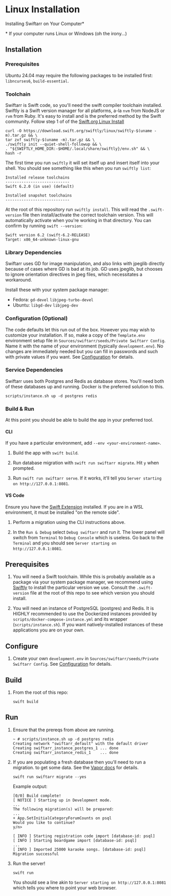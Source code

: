 Linux Installation
==================

Installing Swiftarr on Your Computer\*

\* If your computer runs Linux or Windows (oh the irony...)

Installation
------------

### Prerequisites
Ubuntu 24.04 may require the following packages to be installed first: `libncurses6`, `build-essential`.

### Toolchain

Swiftarr is Swift code, so you'll need the swift compiler toolchain installed. Swiftly is a Swift version manager for all platforms, a-la `nvm` from NodeJS or `rvm` from Ruby. It's easy to install and is the preferred method by the Swift community. Follow step 1 of of the [Swift.org Linux Install](https://www.swift.org/install/linux/)

```shell
curl -O https://download.swift.org/swiftly/linux/swiftly-$(uname -m).tar.gz && \
tar zxf swiftly-$(uname -m).tar.gz && \
./swiftly init --quiet-shell-followup && \
. "${SWIFTLY_HOME_DIR:-$HOME/.local/share/swiftly}/env.sh" && \
hash -r
```

The first time you run `swiftly` it will set itself up and insert itself into your shell. You should see something like this when you run `swiftly list`:

```
Installed release toolchains
----------------------------
Swift 6.2.0 (in use) (default)

Installed snapshot toolchains
----------------------------
```

At the root of this repository run `swiftly install`. This will read the `.swift-version` file then install/activate the correct toolchain version. This will automatically activate when you're working in that directory. You can confirm by running `swift --version`:

```
Swift version 6.2 (swift-6.2-RELEASE)
Target: x86_64-unknown-linux-gnu
```

### Library Dependencies

Swiftarr uses GD for image manipulation, and also links with jpeglib directly because of cases where GD is bad at its job. GD uses jpeglib, but chooses to ignore orientation directives in jpeg files, which necessitates a workaround.

Install these with your system package manager:
* Fedora: `gd-devel` `libjpeg-turbo-devel`
* Ubuntu: `libgd-dev` `libjpeg-dev`

### Configuration (Optional)

The code defaults let this run out of the box. However you may wish to customize your installation. If so, make a copy of the `Template.env` environment setup file in `Sources/swiftarr/seeds/Private Swiftarr Config`. Name it with the name of your environment (typically `development.env`). No changes are immediately needed but you can fill in passwords and such with private values if you want. See [Configuration](configuration.html) for details.

### Service Dependencies

Swiftarr uses both Postgres and Redis as database stores. You'll need both of these databases up and running. Docker is the preferred solution to this.

```shell
scripts/instance.sh up -d postgres redis
```

### Build & Run

At this point you should be able to build the app in your preferred tool.

#### CLI

If you have a particular environment, add `--env <your-environment-name>`.

1. Build the app with `swift build`.

2. Run database migration with `swift run swiftarr migrate`. Hit `y` when prompted.

3. Run `swift run swiftarr serve`. If it works, it'll tell you `Server starting on http://127.0.0.1:8081`.

#### VS Code

Ensure you have the [Swift Extension](https://marketplace.visualstudio.com/items?itemName=swiftlang.swift-vscode) installed. If you are in a WSL environment, it must be installed "on the remote side".

1. Perform a migration using the CLI instructions above.

2. In the `Run & Debug` select `Debug swiftarr` and run it. The lower panel will switch from `Terminal` to `Debug Console` which is useless. Go back to the `Terminal` and you should see `Server starting on http://127.0.0.1:8081`.

































Prerequisites
-------------

01. You will need a Swift toolchain. While this is probably available as a package via your system package manager, 
    we recommend using [Swiftly](https://github.com/swift-server/swiftly) to install the particular version we use. 
    Consult the `.swift-version` file at the root of this repo to see which version you should install.

02. You will need an instance of PostgreSQL (postgres) and Redis. It is HIGHLY recommended to use the Dockerized 
    instances provided by `scripts/docker-compose-instance.yml` and its wrapper (`scripts/instance.sh`). If you want natively-installed instances of these applications you are on your own.



Configure
---------

01. Create your own `development.env` in `Sources/swiftarr/seeds/Private Swiftarr Config`. 
    See [Configuration](configuration.html) for details.

Build
-----

01. From the root of this repo:
    ```
    swift build
    ```

Run
---

01. Ensure that the prereqs from above are running.
    ```
    ~ # scripts/instance.sh up -d postgres redis
    Creating network "swiftarr_default" with the default driver
    Creating swiftarr_instance_postgres_1 ... done
    Creating swiftarr_instance_redis_1    ... done
    ```

02. If you are populating a fresh database then you'll need to run a migration.
    to get some data. See the [Vapor docs](https://docs.vapor.codes/4.0/fluent/overview/#migrate) for details.
    ```
    swift run swiftarr migrate --yes
    ```
    Example output:
    ```
    [0/0] Build complete!
    [ NOTICE ] Starting up in Development mode.
    ...
    The following migration(s) will be prepared:
    ...
    + App.SetInitialCategoryForumCounts on psql
    Would you like to continue?
    y/n>

    [ INFO ] Starting registration code import [database-id: psql]
    [ INFO ] Starting boardgame import [database-id: psql]
    ...
    [ INFO ] Imported 25000 karaoke songs. [database-id: psql]
    Migration successful
    ```

03. Run the server!
    ```
    swift run
    ```
    You should see a line akin to `Server starting on http://127.0.0.1:8081`
    which tells you where to point your web browser.
